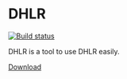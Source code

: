 # DHLR
[![Build status](https://ci.appveyor.com/api/projects/status/416h0sx1u5x42889?svg=true)](https://ci.appveyor.com/project/winsphinx/dhlr)

DHLR is a tool to use DHLR easily.

[Download](https://ci.appveyor.com/api/projects/winsphinx/DHLR/artifacts/DHLR.zip)
